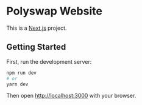 # Polyswap Website

This is a [Next.js](https://nextjs.org/) project.

## Getting Started

First, run the development server:

```bash
npm run dev
# or
yarn dev
```

Then open [http://localhost:3000](http://localhost:3000) with your browser.

